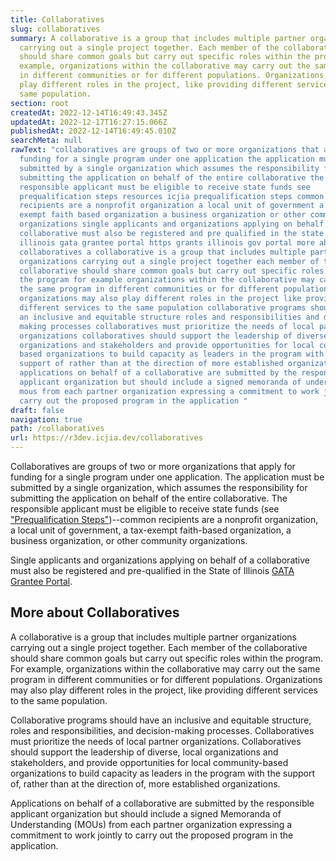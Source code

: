 ```yaml
---
title: Collaboratives
slug: collaboratives
summary: A collaborative is a group that includes multiple partner organizations
  carrying out a single project together. Each member of the collaborative
  should share common goals but carry out specific roles within the program. For
  example, organizations within the collaborative may carry out the same program
  in different communities or for different populations. Organizations may also
  play different roles in the project, like providing different services to the
  same population.
section: root
createdAt: 2022-12-14T16:49:43.345Z
updatedAt: 2022-12-17T16:27:15.066Z
publishedAt: 2022-12-14T16:49:45.010Z
searchMeta: null
rawText: "collaboratives are groups of two or more organizations that apply for
  funding for a single program under one application the application must be
  submitted by a single organization which assumes the responsibility for
  submitting the application on behalf of the entire collaborative the
  responsible applicant must be eligible to receive state funds see
  prequalification steps resources icjia prequalification steps common
  recipients are a nonprofit organization a local unit of government a tax
  exempt faith based organization a business organization or other community
  organizations single applicants and organizations applying on behalf of a
  collaborative must also be registered and pre qualified in the state of
  illinois gata grantee portal https grants illinois gov portal more about
  collaboratives a collaborative is a group that includes multiple partner
  organizations carrying out a single project together each member of the
  collaborative should share common goals but carry out specific roles within
  the program for example organizations within the collaborative may carry out
  the same program in different communities or for different populations
  organizations may also play different roles in the project like providing
  different services to the same population collaborative programs should have
  an inclusive and equitable structure roles and responsibilities and decision
  making processes collaboratives must prioritize the needs of local partner
  organizations collaboratives should support the leadership of diverse local
  organizations and stakeholders and provide opportunities for local community
  based organizations to build capacity as leaders in the program with the
  support of rather than at the direction of more established organizations
  applications on behalf of a collaborative are submitted by the responsible
  applicant organization but should include a signed memoranda of understanding
  mous from each partner organization expressing a commitment to work jointly to
  carry out the proposed program in the application "
draft: false
navigation: true
path: /collaboratives
url: https://r3dev.icjia.dev/collaboratives
---
```


Collaboratives are groups of two or more organizations that apply for funding for a single program under one application. The application must be submitted by a single organization, which assumes the responsibility for submitting the application on behalf of the entire collaborative. The responsible applicant must be eligible to receive state funds (see ["Prequalification Steps"](/resources#icjia-prequalification-steps))--common recipients are a nonprofit organization, a local unit of government, a tax-exempt faith-based organization, a business organization, or other community organizations. 

Single applicants and organizations applying on behalf of a collaborative must also be registered and pre-qualified in the State of Illinois [GATA Grantee Portal](https://grants.illinois.gov/portal/).

## More about Collaboratives

A collaborative is a group that includes multiple partner organizations carrying out a single project together. Each member of the collaborative should share common goals but carry out specific roles within the program. For example, organizations within the collaborative may carry out the same program in different communities or for different populations. Organizations may also play different roles in the project, like providing different services to the same population.

Collaborative programs should have an inclusive and equitable structure, roles and responsibilities, and decision-making processes. Collaboratives must prioritize the needs of local partner organizations. Collaboratives should support the leadership of diverse, local organizations and stakeholders, and provide opportunities for local community-based organizations to build capacity as leaders in the program with the support of, rather than at the direction of, more established organizations.

Applications on behalf of a collaborative are submitted by the responsible applicant organization but should include a signed Memoranda of Understanding (MOUs) from each partner organization expressing a commitment to work jointly to carry out the proposed program in the application.
